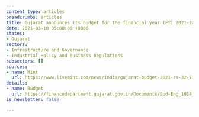 ```yaml
---
content_type: articles
breadcrumbs: articles
title: Gujarat announces its budget for the financial year (FY) 2021-22
date: 2021-03-10 05:00:00 +0000
states:
- Gujarat
sectors:
- Infrastructure and Governance
- Industrial Policy and Business Regulations
subsectors: []
sources:
- name: Mint
  url: https://www.livemint.com/news/india/gujarat-budget-2021-rs-32-719-cr-for-education-rs-1-500-cr-for-ahmedabad-mumbai-bullet-train-11614763515589.html
details:
- name: Budget
  url: https://financedepartment.gujarat.gov.in/Documents/Bud-Eng_1014_2021-3-3_638.pdf
is_newsletter: false

---
```

